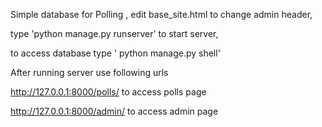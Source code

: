 Simple database for Polling , edit base_site.html to change admin header, 

type 'python manage.py runserver' to start server, 

to access database type ' python manage.py shell'

After running server use following urls

http://127.0.0.1:8000/polls/ to access polls page

http://127.0.0.1:8000/admin/ to access admin page


